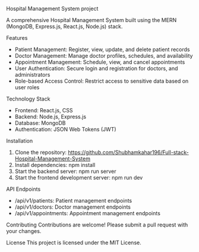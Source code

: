 

Hospital Management System project

A comprehensive Hospital Management System built using the MERN (MongoDB, Express.js, React.js, Node.js) stack.

Features
- Patient Management: Register, view, update, and delete patient records
- Doctor Management: Manage doctor profiles, schedules, and availability
- Appointment Management: Schedule, view, and cancel appointments
- User Authentication: Secure login and registration for doctors, and administrators
- Role-based Access Control: Restrict access to sensitive data based on user roles

Technology Stack
- Frontend: React.js,  CSS
- Backend: Node.js, Express.js
- Database: MongoDB
- Authentication: JSON Web Tokens (JWT)

Installation
1. Clone the repository: https://github.com/Shubhamkahar196/Full-stack-Hospital-Management-System
2. Install dependencies: npm install
3. Start the backend server: npm run server
4. Start the frontend development server: npm run dev

API Endpoints
- /api/v1/patients: Patient management endpoints
- /api/v1/doctors: Doctor management endpoints
- /api/v1/appointments: Appointment management endpoints


Contributing
Contributions are welcome! Please submit a pull request with your changes.

License
This project is licensed under the MIT License.


